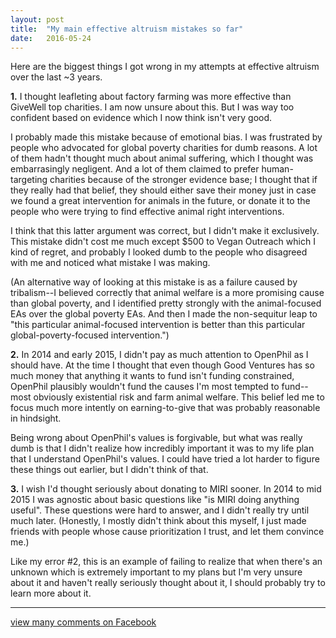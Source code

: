 ```yaml
---
layout: post
title:  "My main effective altruism mistakes so far"
date:   2016-05-24
---
```


Here are the biggest things I got wrong in my attempts at effective altruism over the last ~3 years.

**1.** I thought leafleting about factory farming was more effective than GiveWell top charities. I am now unsure about this. But I was way too confident based on evidence which I now think isn't very good.

I probably made this mistake because of emotional bias. I was frustrated by people who advocated for global poverty charities for dumb reasons. A lot of them hadn't thought much about animal suffering, which I thought was embarrasingly negligent. And a lot of them claimed to prefer human-targeting charities because of the stronger evidence base; I thought that if they really had that belief, they should either save their money just in case we found a great intervention for animals in the future, or donate it to the people who were trying to find effective animal right interventions.

I think that this latter argument was correct, but I didn't make it exclusively. This mistake didn't cost me much except $500 to Vegan Outreach which I kind of regret, and probably I looked dumb to the people who disagreed with me and noticed what mistake I was making.

(An alternative way of looking at this mistake is as a failure caused by tribalism--I believed correctly that animal welfare is a more promising cause than global poverty, and I identified pretty strongly with the animal-focused EAs over the global poverty EAs. And then I made the non-sequitur leap to "this particular animal-focused intervention is better than this particular global-poverty-focused intervention.")

**2.** In 2014 and early 2015, I didn't pay as much attention to OpenPhil as I should have. At the time I thought that even though Good Ventures has so much money that anything it wants to fund isn't funding constrained, OpenPhil plausibly wouldn't fund the causes I'm most tempted to fund--most obviously existential risk and farm animal welfare. This belief led me to focus much more intently on earning-to-give that was probably reasonable in hindsight.

Being wrong about OpenPhil's values is forgivable, but what was really dumb is that I didn't realize how incredibly important it was to my life plan that I understand OpenPhil's values. I could have tried a lot harder to figure these things out earlier, but I didn't think of that.

**3.** I wish I'd thought seriously about donating to MIRI sooner. In 2014 to mid 2015 I was agnostic about basic questions like "is MIRI doing anything useful". These questions were hard to answer, and I didn't really try until much later. (Honestly, I mostly didn't think about this myself, I just made friends with people whose cause prioritization I trust, and let them convince me.)

Like my error #2, this is an example of failing to realize that when there's an unknown which is extremely important to my plans but I'm very unsure about it and haven't really seriously thought about it, I should probably try to learn more about it.

----

[view many comments on Facebook](https://www.facebook.com/bshlgrs/posts/10207724688649954)
